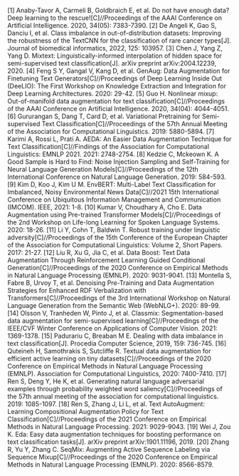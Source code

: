 [1] Anaby-Tavor A, Carmeli B, Goldbraich E, et al. Do not have enough data? Deep learning to the rescue![C]//Proceedings of the AAAI Conference on Artificial Intelligence. 2020, 34(05): 7383-7390.
[2] De Angeli K, Gao S, Danciu I, et al. Class imbalance in out-of-distribution datasets: Improving the robustness of the TextCNN for the classification of rare cancer types[J]. Journal of biomedical informatics, 2022, 125: 103957.
[3] Chen J, Yang Z, Yang D. Mixtext: Linguistically-informed interpolation of hidden space for semi-supervised text classification[J]. arXiv preprint arXiv:2004.12239, 2020.
[4] Feng S Y, Gangal V, Kang D, et al. GenAug: Data Augmentation for Finetuning Text Generators[C]//Proceedings of Deep Learning Inside Out (DeeLIO): The First Workshop on Knowledge Extraction and Integration for Deep Learning Architectures. 2020: 29-42.
[5] Guo H. Nonlinear mixup: Out-of-manifold data augmentation for text classification[C]//Proceedings of the AAAI Conference on Artificial Intelligence. 2020, 34(04): 4044-4051.
[6] Gururangan S, Dang T, Card D, et al. Variational Pretraining for Semi-supervised Text Classification[C]//Proceedings of the 57th Annual Meeting of the Association for Computational Linguistics. 2019: 5880-5894.
[7] Karimi A, Rossi L, Prati A. AEDA: An Easier Data Augmentation Technique for Text Classification[C]//Findings of the Association for Computational Linguistics: EMNLP 2021. 2021: 2748-2754.
[8] Kedzie C, Mckeown K. A Good Sample is Hard to Find: Noise Injection Sampling and Self-Training for Neural Language Generation Models[C]//Proceedings of the 12th International Conference on Natural Language Generation. 2019: 584-593.
[9] Kim D, Koo J, Kim U M. EnvBERT: Multi-Label Text Classification for Imbalanced, Noisy Environmental News Data[C]//2021 15th International Conference on Ubiquitous Information Management and Communication (IMCOM). IEEE, 2021: 1-8.
[10] Kumar V, Choudhary A, Cho E. Data Augmentation using Pre-trained Transformer Models[C]//Proceedings of the 2nd Workshop on Life-long Learning for Spoken Language Systems. 2020: 18-26.
[11] Li Y, Cohn T, Baldwin T. Robust training under linguistic adversity[C]//Proceedings of the 15th Conference of the European Chapter of the Association for Computational Linguistics: Volume 2, Short Papers. 2017: 21-27.
[12] Liu R, Xu G, Jia C, et al. Data Boost: Text Data Augmentation Through Reinforcement Learning Guided Conditional Generation[C]//Proceedings of the 2020 Conference on Empirical Methods in Natural Language Processing (EMNLP). 2020: 9031-9041.
[13] Montella S, Fabre B, Urvoy T, et al. Denoising Pre-Training and Data Augmentation Strategies for Enhanced RDF Verbalization with Transformers[C]//Proceedings of the 3rd International Workshop on Natural Language Generation from the Semantic Web (WebNLG+). 2020: 89-99.
[14] Olsson V, Tranheden W, Pinto J, et al. Classmix: Segmentation-based data augmentation for semi-supervised learning[C]//Proceedings of the IEEE/CVF Winter Conference on Applications of Computer Vision. 2021: 1369-1378.
[15] Padurariu C, Breaban M E. Dealing with data imbalance in text classification[J]. Procedia Computer Science, 2019, 159: 736-745.
[16] Quteineh H, Samothrakis S, Sutcliffe R. Textual data augmentation for efficient active learning on tiny datasets[C]//Proceedings of the 2020 Conference on Empirical Methods in Natural Language Processing (EMNLP). Association for Computational Linguistics, 2020: 7400-7410.
[17] Ren S, Deng Y, He K, et al. Generating natural language adversarial examples through probability weighted word saliency[C]//Proceedings of the 57th annual meeting of the association for computational linguistics. 2019: 1085-1097.
[18] Ren S, Zhang J, Li L, et al. Text AutoAugment: Learning Compositional Augmentation Policy for Text Classification[C]//Proceedings of the 2021 Conference on Empirical Methods in Natural Language Processing. 2021: 9029-9043.
[19] Wei J, Zou K. Eda: Easy data augmentation techniques for boosting performance on text classification tasks[J]. arXiv preprint arXiv:1901.11196, 2019.
[20] Zhang R, Yu Y, Zhang C. SeqMix: Augmenting Active Sequence Labeling via Sequence Mixup[C]//Proceedings of the 2020 Conference on Empirical Methods in Natural Language Processing (EMNLP). 2020: 8566-8579.
